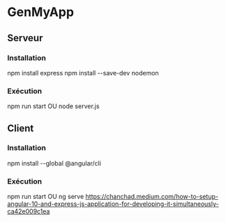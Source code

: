 # GenMyApp
## Serveur
### Installation
npm install express
npm install --save-dev nodemon
### Exécution
npm run start
OU
node server.js
## Client
### Installation
npm install --global @angular/cli
### Exécution
npm run start
OU
ng serve
https://chanchad.medium.com/how-to-setup-angular-10-and-express-js-application-for-developing-it-simultaneously-ca42e009c1ea
